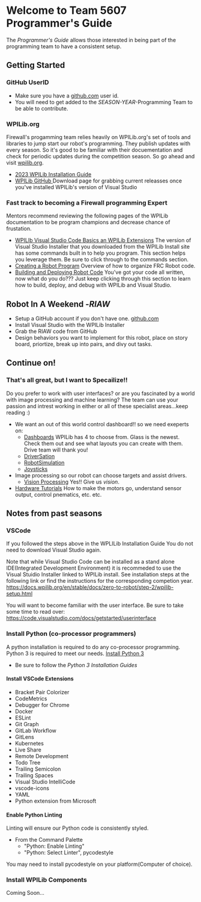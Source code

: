 # Welcome to Team 5607 Programmer's Guide

The *Programmer's Guide* allows those interested in being part of the programming team to have a consistent setup.

## Getting Started

### GitHub UserID

* Make sure you have a [github.com](https://github.com) user id.
* You will need to get added to the *SEASON-YEAR*-Programming Team to be able to contribute.

### WPILib.org
Firewall's progamming team relies heavily on WPILib.org's set of tools and libraries to jump start our robot's programming. They publish updates with every season. So it's good to be familiar with their docuementation and check for periodic updates during the competition season.  So go ahead and visit [wpilib.org](http://wpilib.org).
* [2023 WPILib Installation Guide](https://docs.wpilib.org/en/stable/docs/zero-to-robot/step-2/wpilib-setup.html)
* [WPILib GitHub ](https://github.com/wpilibsuite/allwpilib/releases/tag/v2023.4.3) Download page for grabbing current releasses once you've installed WPILib's version of Visual Studio

### Fast track to becoming a Firewall programming Expert
Mentors recommend reviewing the following pages of the WPILib documentation to be program champions and decrease chance of frustation.
* [WPILIb Visual Studio Code Basics an WPILib Extensions](https://docs.wpilib.org/en/stable/docs/software/vscode-overview/vscode-basics.html) The version of Visual Studio Installer that you downloaded from the WPILib Install site has some commands built in to help you program. This section helps you leverage them. Be sure to click through to the commands section.
*  [Creating a Robot Program](https://docs.wpilib.org/en/stable/docs/software/vscode-overview/creating-robot-program.html) Overview of how to organize FRC Robot code. 
* [Building and Deploying Robot Code](https://docs.wpilib.org/en/stable/docs/software/vscode-overview/deploying-robot-code.html#) You've got your code all written, now what do you do??? Just keep clicking through this section to learn how to build, deploy, and debug with WPILib and Visual Studio.

## Robot In A Weekend -*RIAW*
* Setup a GitHub account if you don't have one. [github.com](https://github.com)
* Install Visual Studio with the WPILib Installer
* Grab the RIAW code from GitHub
* Design behaviors you want to implement for this robot, place on story board, priortize, break up into pairs, and divy out tasks.
  
## Continue on!
### That's all great, but I want to Specailize!!
Do you prefer to work with user interfaces? or are you fascinated by a world with image processing and machine learning?  The team can use your passion and intrest working in either or all of these specialist areas...keep reading :)
* We want an out of this world control dashboard!! so we need exeperts on:
  * [ Dashboards](https://docs.wpilib.org/en/stable/docs/software/dashboards/index.html) WPILib has 4 to choose from. Glass is the newest. Check them out and see what layouts you can create with them. Drive team will thank you!
  * [ DriverSation](https://docs.wpilib.org/en/stable/docs/software/driverstation/index.html#)
  * [ RobotSimulation](https://docs.wpilib.org/en/stable/docs/software/wpilib-tools/robot-simulation/index.html)
  * [ Joysticks ](https://docs.wpilib.org/en/stable/docs/software/basic-programming/joystick.html#driver-station-joysticks)
* Image processing so our robot can choose targets and assist drivers.
  * [ Vision Processing](https://docs.wpilib.org/en/stable/docs/software/vision-processing/index.html) Yes!! Give us _*vision*_.
* [ Hardware Tutorials](https://docs.wpilib.org/en/stable/docs/hardware/hardware-tutorials/index.html) How to make the motors go, understand sensor output, control pnematics, etc. etc.

## Notes from past seasons
### VSCode
If you followed the steps above in the WPLILib Installation Guide You do not need to download Visual Studio again.

Note that while Visual Studio Code can be installed as a stand alone IDE(Integrated Development Environment) it is recommeded
to use the Visual Stuidio Installer linked to WPILib install. See installation steps at the following link or find the 
instructions for the corresponding competion year.
https://docs.wpilib.org/en/stable/docs/zero-to-robot/step-2/wpilib-setup.html

You will want to become familiar with the user interface.  Be sure to take some time to read over:  https://code.visualstudio.com/docs/getstarted/userinterface

### Install Python (co-processor programmers)

A python installation is required to do any co-processor programming.  Python 3 is required to meet our needs.
[Install Python 3](https://docs.python-guide.org/starting/installation/)
* Be sure to follow the *Python 3 Installation Guides*

#### Install VSCode Extensions

* Bracket Pair Colorizer
* CodeMetrics
* Debugger for Chrome
* Docker
* ESLint
* Git Graph
* GitLab Workflow
* GitLens
* Kubernetes
* Live Share
* Remote Development
* Todo Tree
* Trailing Semicolon
* Trailing Spaces
* Visual Studio IntelliCode
* vscode-icons
* YAML
* Python extension from Microsoft

#### Enable Python Linting

Linting will ensure our Python code is consistently styled.
  * From the Command Palette
    * "Python: Enable Linting"
    * "Python: Select Linter", pycodestyle

You may need to install pycodestyle on your platform(Computer of choice).

### Install WPILib Components

Coming Soon...
